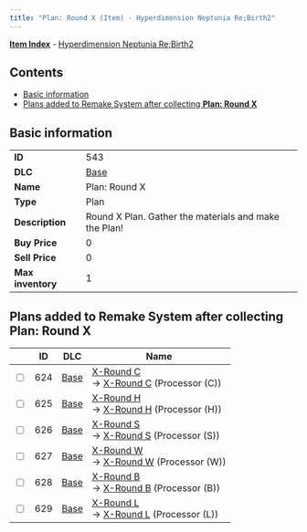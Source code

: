 ```yaml
---
title: "Plan: Round X (Item) - Hyperdimension Neptunia Re;Birth2"
---
```


[**Item Index**](/neptunia/rb2/item/index.html) - [Hyperdimension Neptunia Re;Birth2](/neptunia/rb2)

## Contents

- [Basic information](#basic-information)
- [Plans added to Remake System after collecting **Plan: Round X**](#plans-added-to-remake-system-after-collecting-plan-round-x)

## Basic information

|   |   |
| -- | -- |
| **ID** | 543 |
| **DLC** | [Base](/neptunia/rb2/dlc/0-base.html) |
| **Name** | Plan: Round X |
| **Type** | Plan |
| **Description** | Round X Plan. Gather the materials and make the Plan! |
| **Buy Price** | 0 |
| **Sell Price** | 0 |
| **Max inventory** | 1 |

## Plans added to Remake System after collecting **Plan: Round X**

|    | ID | DLC | Name |
| -- | -- | --- | ---- |
| <input type="checkbox" id="rb2-remake-0-624" class="trackbox" /> | 624 | [Base](/neptunia/rb2/dlc/0-base.html) | [X-Round C](/neptunia/rb2/remake/0-624-x-round-c.html)<br />→ [X-Round C](/neptunia/rb2/item/0-3291-x-round-c.html) (Processor (C)) |
| <input type="checkbox" id="rb2-remake-0-625" class="trackbox" /> | 625 | [Base](/neptunia/rb2/dlc/0-base.html) | [X-Round H](/neptunia/rb2/remake/0-625-x-round-h.html)<br />→ [X-Round H](/neptunia/rb2/item/0-3292-x-round-h.html) (Processor (H)) |
| <input type="checkbox" id="rb2-remake-0-626" class="trackbox" /> | 626 | [Base](/neptunia/rb2/dlc/0-base.html) | [X-Round S](/neptunia/rb2/remake/0-626-x-round-s.html)<br />→ [X-Round S](/neptunia/rb2/item/0-3293-x-round-s.html) (Processor (S)) |
| <input type="checkbox" id="rb2-remake-0-627" class="trackbox" /> | 627 | [Base](/neptunia/rb2/dlc/0-base.html) | [X-Round W](/neptunia/rb2/remake/0-627-x-round-w.html)<br />→ [X-Round W](/neptunia/rb2/item/0-3294-x-round-w.html) (Processor (W)) |
| <input type="checkbox" id="rb2-remake-0-628" class="trackbox" /> | 628 | [Base](/neptunia/rb2/dlc/0-base.html) | [X-Round B](/neptunia/rb2/remake/0-628-x-round-b.html)<br />→ [X-Round B](/neptunia/rb2/item/0-3295-x-round-b.html) (Processor (B)) |
| <input type="checkbox" id="rb2-remake-0-629" class="trackbox" /> | 629 | [Base](/neptunia/rb2/dlc/0-base.html) | [X-Round L](/neptunia/rb2/remake/0-629-x-round-l.html)<br />→ [X-Round L](/neptunia/rb2/item/0-3296-x-round-l.html) (Processor (L)) |